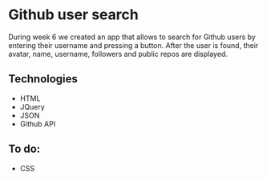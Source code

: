 Github user search
==================
During week 6 we created an app that allows to search for Github users by entering their username and pressing a button. After the user is found, their avatar, name, username, followers and public repos are displayed.

Technologies
------------
- HTML
- JQuery
- JSON
- Github API

To do:
------
- CSS
